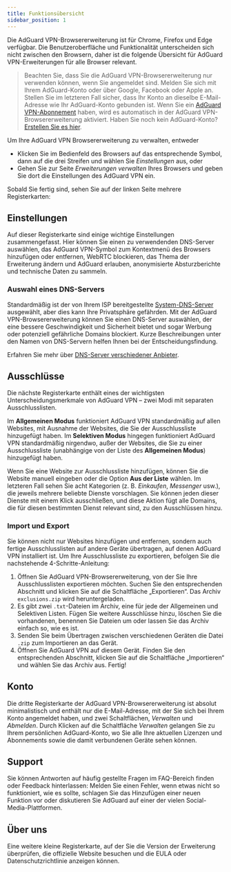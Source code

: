 ```yaml
---
title: Funktionsübersicht
sidebar_position: 1
---
```


Die AdGuard VPN-Browsererweiterung ist für Chrome, Firefox und Edge verfügbar. Die Benutzeroberfläche und Funktionalität unterscheiden sich nicht zwischen den Browsern, daher ist die folgende Übersicht für AdGuard VPN-Erweiterungen für alle Browser relevant.

> Beachten Sie, dass Sie die AdGuard VPN-Browsererweiterung nur verwenden können, wenn Sie angemeldet sind. Melden Sie sich mit Ihrem AdGuard-Konto oder über Google, Facebook oder Apple an. Stellen Sie im letzteren Fall sicher, dass Ihr Konto an dieselbe E-Mail-Adresse wie Ihr AdGuard-Konto gebunden ist. Wenn Sie ein [AdGuard VPN-Abonnement](/general/subscription.md) haben, wird es automatisch in der AdGuard VPN-Browsererweiterung aktiviert. Haben Sie noch kein AdGuard-Konto? [Erstellen Sie es hier](https://auth.adguard.com/registration.html).

Um Ihre AdGuard VPN Browsererweiterung zu verwalten, entweder

* Klicken Sie im Bedienfeld des Browsers auf das entsprechende Symbol, dann auf die drei Streifen und wählen Sie *Einstellungen* aus, oder
* Gehen Sie zur Seite *Erweiterungen verwalten* Ihres Browsers und geben Sie dort die Einstellungen des AdGuard VPN ein.

Sobald Sie fertig sind, sehen Sie auf der linken Seite mehrere Registerkarten:

## Einstellungen

Auf dieser Registerkarte sind einige wichtige Einstellungen zusammengefasst. Hier können Sie einen zu verwendenden DNS-Server auswählen, das AdGuard VPN-Symbol zum Kontextmenü des Browsers hinzufügen oder entfernen, WebRTC blockieren, das Thema der Erweiterung ändern und AdGuard erlauben, anonymisierte Absturzberichte und technische Daten zu sammeln.

### Auswahl eines DNS-Servers

Standardmäßig ist der von Ihrem ISP bereitgestellte [System-DNS-Server](https://kb.adguard.com/en/general/dns-filtering#what-is-dns) ausgewählt, aber dies kann Ihre Privatsphäre gefährden. Mit der AdGuard VPN-Browsererweiterung können Sie einen DNS-Server auswählen, der eine bessere Geschwindigkeit und Sicherheit bietet und sogar Werbung oder potenziell gefährliche Domains blockiert. Kurze Beschreibungen unter den Namen von DNS-Servern helfen Ihnen bei der Entscheidungsfindung.

Erfahren Sie mehr über [DNS-Server verschiedener Anbieter](https://kb.adguard.com/ru/general/dns-providers).

## Ausschlüsse

Die nächste Registerkarte enthält eines der wichtigsten Unterscheidungsmerkmale von AdGuard VPN – zwei Modi mit separaten Ausschlusslisten.

Im **Allgemeinen Modus** funktioniert AdGuard VPN standardmäßig auf allen Websites, mit Ausnahme der Websites, die Sie der Ausschlussliste hinzugefügt haben. Im **Selektiven Modus** hingegen funktioniert AdGuard VPN standardmäßig nirgendwo, außer der Websites, die Sie zu einer Ausschlussliste (unabhängige von der Liste des  **Allgemeinen Modus**) hinzugefügt haben.

Wenn Sie eine Website zur Ausschlussliste hinzufügen, können Sie die Website manuell eingeben oder die Option **Aus der Liste** wählen. Im letzteren Fall sehen Sie acht Kategorien (z. B. *Einkaufen*, *Messenger* usw.), die jeweils mehrere beliebte Dienste vorschlagen. Sie können jeden dieser Dienste mit einem Klick ausschließen, und diese Aktion fügt alle Domains, die für diesen bestimmten Dienst relevant sind, zu den Ausschlüssen hinzu.

### Import und Export

Sie können nicht nur Websites hinzufügen und entfernen, sondern auch fertige Ausschlusslisten auf andere Geräte übertragen, auf denen AdGuard VPN installiert ist. Um Ihre Ausschlussliste zu exportieren, befolgen Sie die nachstehende 4-Schritte-Anleitung:

1. Öffnen Sie AdGuard VPN-Browsererweiterung, von der Sie Ihre Ausschlusslisten exportieren möchten. Suchen Sie den entsprechenden Abschnitt und klicken Sie auf die Schaltfläche „Exportieren“. Das Archiv `exclusions.zip` wird heruntergeladen.
2. Es gibt zwei `.txt`-Dateien im Archiv, eine für jede der Allgemeinen und Selektiven Listen. Fügen Sie weitere Ausschlüsse hinzu, löschen Sie die vorhandenen, benennen Sie Dateien um oder lassen Sie das Archiv einfach so, wie es ist.
3. Senden Sie beim Übertragen zwischen verschiedenen Geräten die Datei `.zip` zum Importieren an das Gerät.
4. Öffnen Sie AdGuard VPN auf diesem Gerät. Finden Sie den entsprechenden Abschnitt, klicken Sie auf die Schaltfläche „Importieren“ und wählen Sie das Archiv aus. Fertig!

## Konto

Die dritte Registerkarte der AdGuard VPN-Browsererweiterung ist absolut minimalistisch und enthält nur die E-Mail-Adresse, mit der Sie sich bei Ihrem Konto angemeldet haben, und zwei Schaltflächen, *Verwalten* und *Abmelden*. Durch Klicken auf die Schaltfläche *Verwalten* gelangen Sie zu Ihrem persönlichen AdGuard-Konto, wo Sie alle Ihre aktuellen Lizenzen und Abonnements sowie die damit verbundenen Geräte sehen können.

## Support

Sie können Antworten auf häufig gestellte Fragen im FAQ-Bereich finden oder Feedback hinterlassen: Melden Sie einen Fehler, wenn etwas nicht so funktioniert, wie es sollte, schlagen Sie das Hinzufügen einer neuen Funktion vor oder diskutieren Sie AdGuard auf einer der vielen Social-Media-Plattformen.

## Über uns

Eine weitere kleine Registerkarte, auf der Sie die Version der Erweiterung überprüfen, die offizielle Website besuchen und die EULA oder Datenschutzrichtlinie anzeigen können.